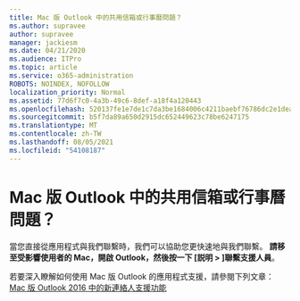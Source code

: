 ```yaml
---
title: Mac 版 Outlook 中的共用信箱或行事曆問題？
ms.author: supravee
author: supravee
manager: jackiesm
ms.date: 04/21/2020
ms.audience: ITPro
ms.topic: article
ms.service: o365-administration
ROBOTS: NOINDEX, NOFOLLOW
localization_priority: Normal
ms.assetid: 77d6f7c0-4a3b-49c6-8def-a18f4a120443
ms.openlocfilehash: 520137fe1e7de1c7da3be1684006c4211baebf76786dc2e1dea7acc91f82cc7a
ms.sourcegitcommit: b5f7da89a650d2915dc652449623c78be6247175
ms.translationtype: MT
ms.contentlocale: zh-TW
ms.lasthandoff: 08/05/2021
ms.locfileid: "54108187"
---
```

# <a name="shared-mailbox-or-calendar-issue-in-outlook-for-mac"></a>Mac 版 Outlook 中的共用信箱或行事曆問題？

當您直接從應用程式與我們聯繫時，我們可以協助您更快速地與我們聯繫。 **請移至受影響使用者的 Mac，開啟 Outlook，然後按一下 [説明 \> ]聯繫支援人員**。 
  
若要深入瞭解如何使用 Mac 版 Outlook 的應用程式支援，請參閱下列文章： [Mac 版 Outlook 2016 中的新連絡人支援功能](https://answers.microsoft.com/msoffice/forum/msoffice_outlook-mso_mac-mso_mac2016/new-contact-support-feature-in-outlook-2016-for/d4fc21c4-25e2-4e10-b943-1fba6542b517)
  

